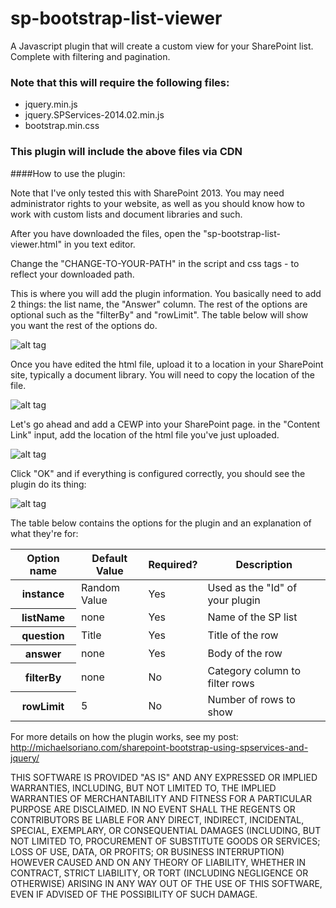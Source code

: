 # sp-bootstrap-list-viewer

A Javascript plugin that will create a custom view for your SharePoint list. Complete with filtering and pagination. 

### Note that this will require the following files:

* jquery.min.js
* jquery.SPServices-2014.02.min.js
* bootstrap.min.css

### This plugin will include the above files via CDN

####How to use the plugin:

Note that I've only tested this with SharePoint 2013. You may need administrator rights to your website, as well as you should know how to work with custom lists and document libraries and such. 

After you have downloaded the files, open the "sp-bootstrap-list-viewer.html" in you text editor. 

Change the "CHANGE-TO-YOUR-PATH" in the script and css tags - to reflect your downloaded path.

This is where you will add the plugin information. You basically need to add 2 things: the list name, the "Answer" column. The rest of the options are optional such as the "filterBy" and "rowLimit". The table below will show you want the rest of the options do. 

![alt tag](http://michaelsoriano.com/wp-content/uploads/2015/07/sp-list3.jpg)

Once you have edited the html file, upload it to a location in your SharePoint site, typically a document library. You will need to copy the location of the file. 

![alt tag](http://michaelsoriano.com/wp-content/uploads/2015/07/sp-list2.jpg)

Let's go ahead and add a CEWP into your SharePoint page. in the "Content Link" input, add the location of the html file you've just uploaded. 

![alt tag](http://michaelsoriano.com/wp-content/uploads/2015/07/sp-list1.jpg)

Click "OK" and if everything is configured correctly, you should see the plugin do its thing:

![alt tag](http://i1.wp.com/michaelsoriano.com/wp-content/uploads/2015/07/sp-bootstrap-list-viewer.gif)

The table below contains the options for the plugin and an explanation of what they're for:

<table class="table table-bordered">
      <thead>
        <tr>
          <th>Option name</th>
          <th>Default Value</th>
          <th>Required?</th>
          <th>Description</th>
        </tr>
      </thead>
      <tbody>
        <tr>
          <th>instance</th>
          <td>Random Value</td>
          <td>Yes</td>
          <td>Used as the "Id" of your plugin</td>
        </tr>
        <tr>
          <th>listName</th>
          <td>none</td>
          <td>Yes</td>
          <td>Name of the SP list</td>
        </tr>
        <tr>
          <th>question</th>
          <td>Title</td>
          <td>Yes</td>
          <td>Title of the row</td>
        </tr>
        <tr>
          <th>answer</th>
          <td>none</td>
          <td>Yes</td>
          <td>Body of the row</td>
        </tr>
        <tr>
          <th>filterBy</th>
          <td>none</td>
          <td>No</td>
          <td>Category column to filter rows</td>
        </tr>
        <tr>
          <th>rowLimit</th>
          <td>5</td>
          <td>No</td>
          <td>Number of rows to show</td>
        </tr>
      </tbody>
 </table>




For more details on how the plugin works, see my post: 
http://michaelsoriano.com/sharepoint-bootstrap-using-spservices-and-jquery/

THIS SOFTWARE IS PROVIDED "AS IS" AND ANY EXPRESSED OR IMPLIED WARRANTIES, INCLUDING, BUT NOT LIMITED TO, THE IMPLIED WARRANTIES OF MERCHANTABILITY AND FITNESS FOR A PARTICULAR PURPOSE ARE DISCLAIMED. IN NO EVENT SHALL THE REGENTS OR CONTRIBUTORS BE LIABLE FOR ANY DIRECT, INDIRECT, INCIDENTAL, SPECIAL, EXEMPLARY, OR CONSEQUENTIAL DAMAGES (INCLUDING, BUT NOT LIMITED TO, PROCUREMENT OF SUBSTITUTE GOODS OR SERVICES; LOSS OF USE, DATA, OR PROFITS; OR BUSINESS INTERRUPTION)
HOWEVER CAUSED AND ON ANY THEORY OF LIABILITY, WHETHER IN CONTRACT, STRICT LIABILITY, OR TORT (INCLUDING NEGLIGENCE OR OTHERWISE) ARISING IN ANY WAY OUT OF THE USE OF THIS SOFTWARE, EVEN IF ADVISED OF THE POSSIBILITY OF SUCH DAMAGE.

